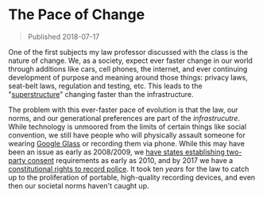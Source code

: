 # The Pace of Change

>Published 2018-07-17

One of the first subjects my law professor discussed with the class is the
nature of change. We, as a society, expect ever faster change in our world
through additions like cars, cell phones, the internet, and ever continuing
development of purpose and meaning around those things: privacy laws, seat-belt
laws, regulation and testing, etc.  This leads to the "[superstructure][4]"
changing faster than the infrastructure.

The problem with this ever-faster pace of evolution is that the law, our norms,
and our generational preferences are part of the *infrastrucutre*. While
technology is unmoored from the limits of certain things like social convention,
we still have people who will physically assault someone for wearing [Google
Glass][1] or recording them via phone. While this may have been an issue as
early as 2008/2009, we [have states establishing two-party consent][3]
requirements as early as 2010, and by 2017 we have a [constitutional rights to
record police][2]. It took ten *years* for the law to catch up to the
proliferation of portable, high-quality recording devices, and even then our
societal norms haven't caught up.

[1]:http://www.businessinsider.com/i-was-assaulted-for-wearing-google-glass-2014-4
[2]:https://www.theatlantic.com/politics/archive/2017/07/a-major-victory-for-the-right-to-record-police/533031/
[3]:https://en.wikipedia.org/wiki/Legality_of_recording_by_civilians
[4]:https://www.google.com/search?q=Dictionary#dobs=superstructure
